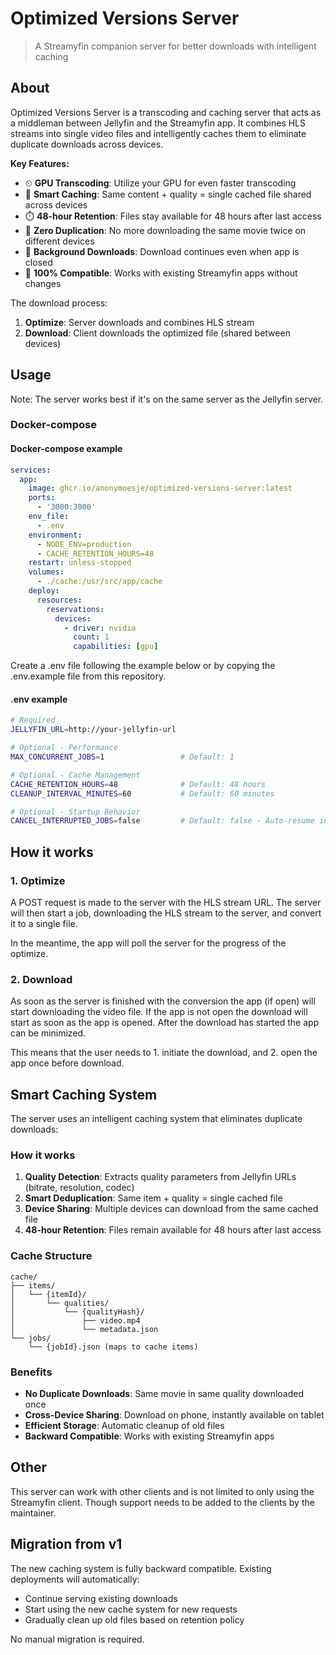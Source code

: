 # Optimized Versions Server
> A Streamyfin companion server for better downloads with intelligent caching

## About

Optimized Versions Server is a transcoding and caching server that acts as a middleman between Jellyfin and the Streamyfin app. It combines HLS streams into single video files and intelligently caches them to eliminate duplicate downloads across devices.

**Key Features:**
- ⏲ **GPU Transcoding**: Utilize your GPU for even faster transcoding
- 🚀 **Smart Caching**: Same content + quality = single cached file shared across devices
- ⏱️ **48-hour Retention**: Files stay available for 48 hours after last access
- 🔄 **Zero Duplication**: No more downloading the same movie twice on different devices
- 📱 **Background Downloads**: Download continues even when app is closed
- 🔧 **100% Compatible**: Works with existing Streamyfin apps without changes

The download process:
1. **Optimize**: Server downloads and combines HLS stream
2. **Download**: Client downloads the optimized file (shared between devices)

## Usage

Note: The server works best if it's on the same server as the Jellyfin server.

### Docker-compose

#### Docker-compose example

```yaml
services:
  app:
    image: ghcr.io/anonymoesje/optimized-versions-server:latest
    ports:
      - '3000:3000'
    env_file:
      - .env
    environment:
      - NODE_ENV=production
      - CACHE_RETENTION_HOURS=48
    restart: unless-stopped
    volumes:
      - ./cache:/usr/src/app/cache
    deploy:
      resources:
        reservations:
          devices:
            - driver: nvidia
              count: 1
              capabilities: [gpu]
```

Create a .env file following the example below or by copying the .env.example file from this repository.

#### .env example

```bash
# Required
JELLYFIN_URL=http://your-jellyfin-url

# Optional - Performance
MAX_CONCURRENT_JOBS=1                 # Default: 1

# Optional - Cache Management
CACHE_RETENTION_HOURS=48              # Default: 48 hours
CLEANUP_INTERVAL_MINUTES=60           # Default: 60 minutes

# Optional - Startup Behavior
CANCEL_INTERRUPTED_JOBS=false         # Default: false - Auto-resume interrupted jobs (false) or mark as failed (true)
```

## How it works

### 1. Optimize

A POST request is made to the server with the HLS stream URL. The server will then start a job, downloading the HLS stream to the server, and convert it to a single file. 

In the meantime, the app will poll the server for the progress of the optimize. 

### 2. Download

As soon as the server is finished with the conversion the app (if open) will start downloading the video file. If the app is not open the download will start as soon as the app is opened. After the download has started the app can be minimized. 

This means that the user needs to 1. initiate the download, and 2. open the app once before download.

## Smart Caching System

The server uses an intelligent caching system that eliminates duplicate downloads:

### How it works
1. **Quality Detection**: Extracts quality parameters from Jellyfin URLs (bitrate, resolution, codec)
2. **Smart Deduplication**: Same item + quality = single cached file
3. **Device Sharing**: Multiple devices can download from the same cached file
4. **48-hour Retention**: Files remain available for 48 hours after last access

### Cache Structure
```
cache/
├── items/
│   └── {itemId}/
│       └── qualities/
│           └── {qualityHash}/
│               ├── video.mp4
│               └── metadata.json
└── jobs/
    └── {jobId}.json (maps to cache items)
```

### Benefits
- **No Duplicate Downloads**: Same movie in same quality downloaded once
- **Cross-Device Sharing**: Download on phone, instantly available on tablet
- **Efficient Storage**: Automatic cleanup of old files
- **Backward Compatible**: Works with existing Streamyfin apps

## Other

This server can work with other clients and is not limited to only using the Streamyfin client. Though support needs to be added to the clients by the maintainer.

## Migration from v1

The new caching system is fully backward compatible. Existing deployments will automatically:
- Continue serving existing downloads
- Start using the new cache system for new requests
- Gradually clean up old files based on retention policy

No manual migration is required.
